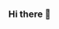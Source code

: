 ### Hi there 👋

<!--
<span>
  <img height="137px" src="https://github-readme-stats.vercel.app/api?username=jijobose&show_icons=true&include_all_commits=true&count_private=true&line_height=21&text_color=000&icon_color=000&bg_color=grey" />
</span>
-->
<!--
**JijoBose/JijoBose** is a ✨ _special_ ✨ repository because its `README.md` (this file) appears on your GitHub profile.

Here are some ideas to get you started:

- 🔭 I’m currently working on ...
- 🌱 I’m currently learning ...
- 👯 I’m looking to collaborate on ...
- 🤔 I’m looking for help with ...
- 💬 Ask me about ...
- 📫 How to reach me: ...
- 😄 Pronouns: ...
- ⚡ Fun fact: ...
-->
